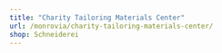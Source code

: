```yaml
---
title: "Charity Tailoring Materials Center"
url: /monrovia/charity-tailoring-materials-center/
shop: Schneiderei
---
```

